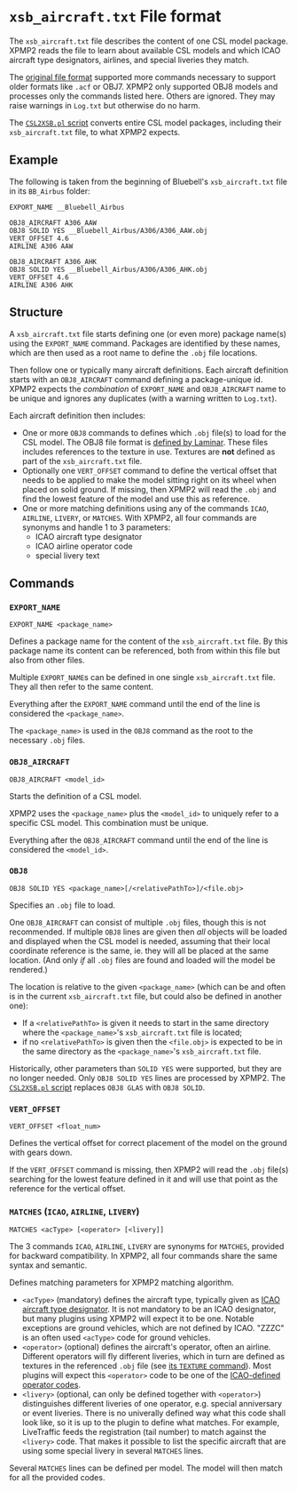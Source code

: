 `xsb_aircraft.txt` File format
==

The `xsb_aircraft.txt` file describes the content of one CSL model package.
XPMP2 reads the file to learn about available CSL models and which ICAO aircraft
type designators, airlines, and special liveries they match.

The [original file format](https://github.com/kuroneko/libxplanemp/wiki/LegacyCSL#aircraft-directory-text-file-format)
supported more commands necessary to support older formats like `.acf` or
OBJ7. XPMP2 only supported OBJ8 models and processes only the commands
listed here. Others are ignored. They may raise warnings in `Log.txt` but
otherwise do no harm.

The [`CSL2XSB.pl` script](https://github.com/TwinFan/CSL2XSB)
converts entire CSL model packages, including their `xsb_aircraft.txt` file,
to what XPMP2 expects.

Example
--

The following is taken from the beginning of Bluebell's `xsb_aircraft.txt`
file in its `BB_Airbus` folder:

```
EXPORT_NAME __Bluebell_Airbus

OBJ8_AIRCRAFT A306_AAW
OBJ8 SOLID YES __Bluebell_Airbus/A306/A306_AAW.obj
VERT_OFFSET 4.6
AIRLINE A306 AAW

OBJ8_AIRCRAFT A306_AHK
OBJ8 SOLID YES __Bluebell_Airbus/A306/A306_AHK.obj
VERT_OFFSET 4.6
AIRLINE A306 AHK
```

Structure
--

A `xsb_aircraft.txt` file starts defining one (or even more) package
name(s) using the `EXPORT_NAME` command. Packages are identified by these
names, which are then used as a root name to define the `.obj` file locations.

Then follow one or typically many aircraft definitions. Each aircraft definition
starts with an `OBJ8_AIRCRAFT` command defining a package-unique id.
XPMP2 expects the _combination_ of `EXPORT_NAME` and `OBJ8_AIRCRAFT` name
to be unique and ignores any duplicates (with a warning written to `Log.txt`).

Each aircraft definition then includes:
- One or more `OBJ8` commands to defines which `.obj` file(s) to load for the
  CSL model.
  The OBJ8 file format is
  [defined by Laminar](https://developer.x-plane.com/article/obj8-file-format-specification/).
  These files includes references to the texture in use. Textures are **not**
  defined as part of the `xsb_aircraft.txt` file.
- Optionally one `VERT_OFFSET` command to define the vertical offset that
  needs to be applied to make the model sitting right on its wheel when
  placed on solid ground.
  If missing, then XPMP2 will read the `.obj` and find the lowest feature of
  the model and use this as reference.
- One or more matching definitions using any of the commands `ICAO`, `AIRLINE`,
  `LIVERY`, or `MATCHES`. With XPMP2, all four commands are synonyms and
  handle 1 to 3 parameters:
  - ICAO aircraft type designator
  - ICAO airline operator code
  - special livery text

Commands
--

### `EXPORT_NAME`

```
EXPORT_NAME <package_name>
```

Defines a package name for the content of the `xsb_aircraft.txt` file.
By this package name its content can be referenced, both from within
this file but also from other files.

Multiple `EXPORT_NAME`s can be defined in one single `xsb_aircraft.txt` file.
They all then refer to the same content.

Everything after the `EXPORT_NAME` command until the end of the line is considered
the `<package_name>`.

The `<package_name>` is used in the `OBJ8` command as the root to the
necessary `.obj` files.

### `OBJ8_AIRCRAFT`

```
OBJ8_AIRCRAFT <model_id>
```

Starts the definition of a CSL model.

XPMP2 uses the `<package_name>` plus the `<model_id>`
to uniquely refer to a specific CSL model. This combination must be unique.

Everything after the `OBJ8_AIRCRAFT` command until the end of the line is considered
the `<model_id>`.

### `OBJ8`

```
OBJ8 SOLID YES <package_name>[/<relativePathTo>]/<file.obj>
```

Specifies an `.obj` file to load.

One `OBJ8_AIRCRAFT` can consist of multiple `.obj` files, though this is not recommended.
If multiple `OBJ8` lines are given then _all_ objects will be loaded and
displayed when the CSL model is needed, assuming that their local coordinate
reference is the same, ie. they will all be placed at the same location.
(And only _if_ all `.obj` files are found and loaded will the model be rendered.)

The location is relative to the given `<package_name>` (which can be and often is
in the current `xsb_aircraft.txt` file, but could also be defined in another one):
- If a `<relativePathTo>` is given it needs to start in the same directory
  where the `<package_name>`'s `xsb_aircraft.txt` file is located;
- if no `<relativePathTo>` is given then the `<file.obj>` is expected to be
  in the same directory as the `<package_name>`'s `xsb_aircraft.txt` file.

Historically, other parameters than `SOLID YES` were supported,
but they are no longer needed. Only `OBJ8 SOLID YES` lines are processed
by XPMP2. The [`CSL2XSB.pl` script](https://github.com/TwinFan/CSL2XSB)
replaces `OBJ8 GLAS` with `OBJ8 SOLID`.

### `VERT_OFFSET`

```
VERT_OFFSET <float_num>
```

Defines the vertical offset for correct placement of the model on the ground
with gears down.

If the `VERT_OFFSET` command is missing, then XPMP2 will read the `.obj` file(s)
searching for the lowest feature defined in it and will use that point as
the reference for the vertical offset.

### `MATCHES` (`ICAO`, `AIRLINE`, `LIVERY`)

```
MATCHES <acType> [<operator> [<livery]]
```

The 3 commands `ICAO`, `AIRLINE`, `LIVERY` are synonyms for `MATCHES`,
provided for backward compatibility.
In XPMP2, all four commands share the same syntax and semantic.

Defines matching parameters for XPMP2 matching algorithm.

- `<acType>` (mandatory) defines the aircraft type, typically given as
  [ICAO aircraft type designator](https://www.icao.int/publications/DOC8643/Pages/Search.aspx).
  It is not mandatory to be an ICAO designator, but many plugins using XPMP2
  will expect it to be one. Notable exceptions are ground vehicles, which are
  not defined by ICAO. "ZZZC" is an often used `<acType>` code for ground
  vehicles.
- `<operator>` (optional) defines the aircraft's operator, often an airline.
  Different operators will fly different liveries, which in turn are defined
  as textures in the referenced `.obj` file
  (see [its `TEXTURE` command](https://developer.x-plane.com/article/obj8-file-format-specification/#TEXTURE_lttex_file_namegt)). Most plugins will expect this `<operator>`
  code to be one of the
  [ICAO-defined operator codes](https://en.wikipedia.org/wiki/List_of_airline_codes).
- `<livery>` (optional, can only be defined together with `<operator>`)
  distinguishes different liveries of one operator, e.g. special anniversary
  or event liveries.
  There is no univerally defined way what this code shall look like,
  so it is up to the plugin to define what matches.
  For example, LiveTraffic feeds the registration (tail number) to match
  against the `<livery>` code. That makes it possible to list the
  specific aircraft that are using some special livery in several
  `MATCHES` lines.

Several `MATCHES` lines can be defined per model. The model will then match
for all the provided codes.

